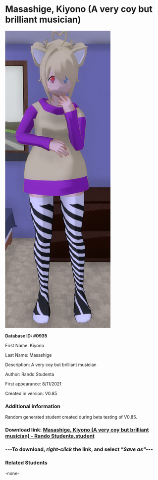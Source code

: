 # Masashige, Kiyono (A very coy but brilliant musician)

<img src="../../Files/Images/Masashige, Kiyono (A very coy but brilliant musician).png" title="Masashige, Kiyono (A very coy but brilliant musician) - Rando Studenta">

**Database ID: #0935**

First Name: Kiyono

Last Name: Masashige

Description: A very coy but brilliant musician

Author: Rando Studenta

First appearance: 8/11/2021

Created in version: V0.85

### Additional information

Random generated student created during beta testing of V0.85.

### Download link: <a href="https://raw.githubusercontent.com/Arbiter1223/Daigaku-Gurashi-Custom-Students/master/Files/Student%20Files/Masashige%2C%20Kiyono%20(A%20very%20coy%20but%20brilliant%20musician)%20-%20Rando%20Studenta.student">Masashige, Kiyono (A very coy but brilliant musician) - Rando Studenta.student</a>

### ---**To download, _right-click_ the link, and select _"Save as"_**---

### Related Students

-none-
